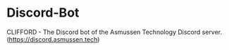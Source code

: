 # Discord-Bot
CLIFFORD - The Discord bot of the Asmussen Technology Discord server.
(https://discord.asmussen.tech)
